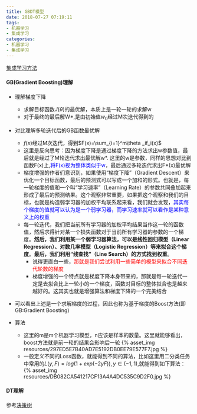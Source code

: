 ```yaml
---
title: GBDT模型
date: 2018-07-27 07:19:11
tags: 
- 机器学习
- 集成学习
categories: 
- 机器学习
- 集成学习
---
```


[集成学习方法](https://yuancl.github.io/2018/07/24/ml/集成学习方法/)

#### GB(Gradient Boosting)理解
- 理解梯度下降
  - 求解目标函数$J(\theta)$的最优解，本质上是一轮一轮的求解w
  - 对于最终的最后解W*,是由初始值$w_0$经过M次迭代得到的
  
- 对比理解多轮迭代后的GB函数最优解
  - $f(x)$经过M次迭代，得到$F(x)=\sum_{i=1}^m\theta _if_i(x)$
  - 这里是反向思考：因为梯度下降是通过梯度下降的方法求出w参数值，最后就是经过了M轮迭代求出最优解w*.  这里的w是参数，同样的思想对比到函数F(x)上,<font color='blue'>将F(x)视为整体类似于w</font>，最后通过多轮迭代求出F*(x)最优解
  - 梯度增强的作者们意识到，如果使用“梯度下降”（Gradient Descent）来优化一个目标函数，最后的预测式可以写成一个加和的形式。也就是，每一轮梯度的值和一个叫“学习速率”（Learning Rate）的参数共同叠加起来形成了最后的预测结果。这个观察非常重要，如果把这个观察和我们的目标，也就是构造弱学习器的加权平均联系起来看，我们就会发现，<font color='blue'>其实每个梯度的值就可以认为是一个弱学习器，而学习速率就可以看作是某种意义上的权重</font>
  - 每一轮迭代，我们把当前所有学习器的加权平均结果当作这一轮的函数值，然后求得针对某一个损失函数对于当前所有学习器的参数的一个梯度。<strong>然后，我们利用某一个弱学习器算法，可以是线性回归模型（Linear Regression）、对数几率模型（Logistic Regression）等来拟合这个梯度</strong>。<strong>最后，我们利用“线查找”（Line Search）的方式找到权重</strong>。
    - 说得更直白一些，<font color='red'>那就是我们尝试利用一些简单的模型来拟合不同迭代轮数的梯度</font>
    - 梯度增强的一个特点就是梯度下降本身带来的，那就是每一轮迭代一定是去拟合比上一轮小的一个梯度，函数对目标的整体拟合也是越来越好的。这其实也就是增强算法和梯度下降的一个完美结合
- 可以看出上述是一个求解梯度的过程，因此也称为基于梯度的Boost方法(即GB:Gradient Boosting)

- 算法
  - 这里的m是m个机器学习模型，n应该是样本的数量。这里就能够看出，boost方法就是前一轮的结果会影响后一轮
  {% asset_img resources/297ED5E7B40AD7E5192DB0EE79E577F7.jpg %}
  - 一般定义不同的Loss函数，就能得到不同的算法，比如这里用二分类任务中常用的$L(y,F)=log(1+exp(-2yF)), y \in {(-1,1)}$,就能得到如下算法：
  {% asset_img resources/DB082CA541217CF13A4A4DC535C9D2F0.jpg %}

#### DT理解
参考[决策树](https://yuancl.github.io/2018/08/06/ml/决策树/)